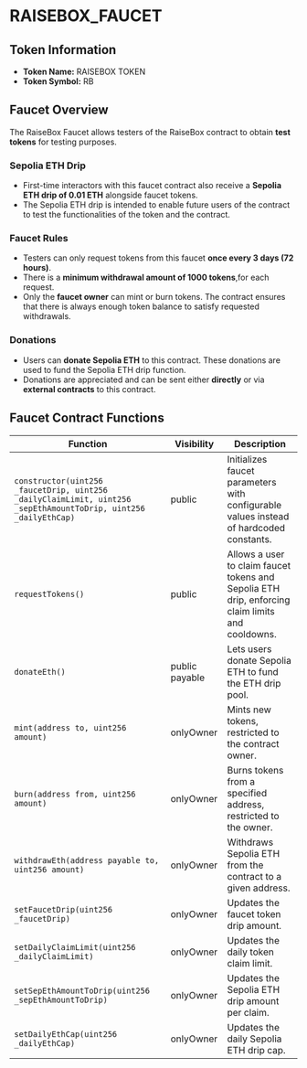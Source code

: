 # RAISEBOX_FAUCET

## Token Information
- **Token Name:** RAISEBOX TOKEN  
- **Token Symbol:** RB  

## Faucet Overview
The RaiseBox Faucet allows testers of the RaiseBox contract to obtain **test tokens** for testing purposes.

### Sepolia ETH Drip
- First-time interactors with this faucet contract also receive a **Sepolia ETH drip of 0.01 ETH** alongside faucet tokens.  
- The Sepolia ETH drip is intended to enable future users of the contract to test the functionalities of the token and the contract.

### Faucet Rules
- Testers can only request tokens from this faucet **once every 3 days (72 hours)**.  
- There is a **minimum withdrawal amount of 1000 tokens**,for each request.  
- Only the **faucet owner** can mint or burn tokens. The contract ensures that there is always enough token balance to satisfy requested withdrawals.

### Donations
- Users can **donate Sepolia ETH** to this contract. These donations are used to fund the Sepolia ETH drip function.  
- Donations are appreciated and can be sent either **directly** or via **external contracts** to this contract.

## Faucet Contract Functions

| Function | Visibility | Description |
|----------|------------|-------------|
| `constructor(uint256 _faucetDrip, uint256 _dailyClaimLimit, uint256 _sepEthAmountToDrip, uint256 _dailyEthCap)` | public | Initializes faucet parameters with configurable values instead of hardcoded constants. |
| `requestTokens()` | public | Allows a user to claim faucet tokens and Sepolia ETH drip, enforcing claim limits and cooldowns. |
| `donateEth()` | public payable | Lets users donate Sepolia ETH to fund the ETH drip pool. |
| `mint(address to, uint256 amount)` | onlyOwner | Mints new tokens, restricted to the contract owner. |
| `burn(address from, uint256 amount)` | onlyOwner | Burns tokens from a specified address, restricted to the owner. |
| `withdrawEth(address payable to, uint256 amount)` | onlyOwner | Withdraws Sepolia ETH from the contract to a given address. |
| `setFaucetDrip(uint256 _faucetDrip)` | onlyOwner | Updates the faucet token drip amount. |
| `setDailyClaimLimit(uint256 _dailyClaimLimit)` | onlyOwner | Updates the daily token claim limit. |
| `setSepEthAmountToDrip(uint256 _sepEthAmountToDrip)` | onlyOwner | Updates the Sepolia ETH drip amount per claim. |
| `setDailyEthCap(uint256 _dailyEthCap)` | onlyOwner | Updates the daily Sepolia ETH drip cap. |

